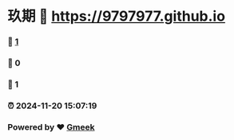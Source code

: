 # 玖期 :link: https://9797977.github.io 
### :page_facing_up: [1](https://9797977.github.io/tag.html) 
### :speech_balloon: 0 
### :hibiscus: 1 
### :alarm_clock: 2024-11-20 15:07:19 
### Powered by :heart: [Gmeek](https://github.com/Meekdai/Gmeek)
